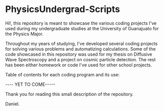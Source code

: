 # PhysicsUndergrad-Scripts

Hi!, this repository is meant to showcase the various coding projects I've used during my undergraduate studies at the University of Guanajuato for the Physics Major. 

Throughout my years of studying, I've developed several coding projects for solving various problems and automatizing calculations.
Some of the code showcased in this repository was used for my thesis on Diffusive Wave Spectroscopy and a project on cosmic particle detection. The rest has been either homework or code I've used for other school projects.

Table of contents for each coding program and its use:

---- YET TO COME-----


Thank you for reading this small description of the repository.

Daniel.
